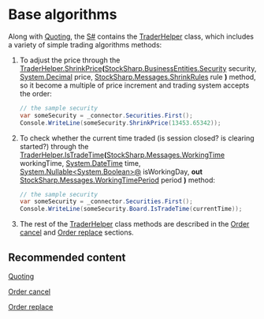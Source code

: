 # Base algorithms

Along with [Quoting](../strategies/quoting.md), the [S\#](../../api.md) contains the [TraderHelper](xref:StockSharp.Algo.TraderHelper) class, which includes a variety of simple trading algorithms methods:

1. To adjust the price through the [TraderHelper.ShrinkPrice](xref:StockSharp.Algo.TraderHelper.ShrinkPrice(StockSharp.BusinessEntities.Security,System.Decimal,StockSharp.Messages.ShrinkRules))**(**[StockSharp.BusinessEntities.Security](xref:StockSharp.BusinessEntities.Security) security, [System.Decimal](xref:System.Decimal) price, [StockSharp.Messages.ShrinkRules](xref:StockSharp.Messages.ShrinkRules) rule **)** method, so it become a multiple of price increment and trading system accepts the order:

   ```cs
   // the sample security
   var someSecurity = _connector.Securities.First();
   Console.WriteLine(someSecurity.ShrinkPrice(13453.65342));
   ```
2. To check whether the current time traded (is session closed? is clearing started?) through the [TraderHelper.IsTradeTime](xref:StockSharp.Algo.TraderHelper.IsTradeTime(StockSharp.Messages.WorkingTime,System.DateTime,System.Nullable{System.Boolean}@,StockSharp.Messages.WorkingTimePeriod@))**(**[StockSharp.Messages.WorkingTime](xref:StockSharp.Messages.WorkingTime) workingTime, [System.DateTime](xref:System.DateTime) time, [System.Nullable\<System.Boolean\>@](xref:System.Nullable`1) isWorkingDay, **out** [StockSharp.Messages.WorkingTimePeriod](xref:StockSharp.Messages.WorkingTimePeriod) period **)** method: 

   ```cs
   // the sample security
   var someSecurity = _connector.Securities.First();
   Console.WriteLine(someSecurity.Board.IsTradeTime(currentTime));
   ```
3. The rest of the [TraderHelper](xref:StockSharp.Algo.TraderHelper) class methods are described in the [Order cancel](../orders_management/order_cancel.md) and [Order replace](../orders_management/orders_replacement.md) sections. 

## Recommended content

[Quoting](../strategies/quoting.md)

[Order cancel](../orders_management/order_cancel.md)

[Order replace](../orders_management/orders_replacement.md)
